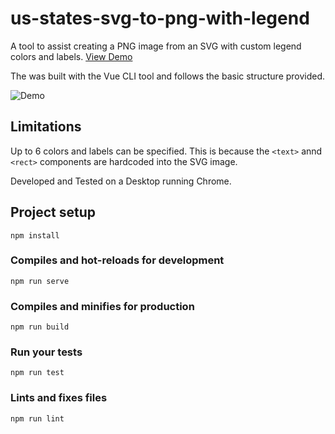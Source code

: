 # us-states-svg-to-png-with-legend

A tool to assist creating a PNG image from an SVG with custom legend colors and labels. [View Demo](https://travispence.github.io/us-states-svg-to-png-with-legend/#/)

The was built with the Vue CLI tool and follows the basic structure provided. 

![Demo](/src/assets/mapeditor.gif?raw=true "Demo of Product")

## Limitations

Up to 6 colors and labels can be specified. This is because the `<text>` annd `<rect>` components are hardcoded into the SVG image. 

Developed and Tested on a Desktop running Chrome. 

## Project setup
```
npm install
```

### Compiles and hot-reloads for development
```
npm run serve
```

### Compiles and minifies for production
```
npm run build
```

### Run your tests
```
npm run test
```

### Lints and fixes files
```
npm run lint
```


